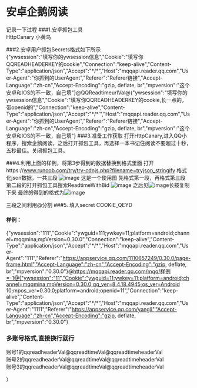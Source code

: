 # 安卓企鹅阅读
记录一下过程
###1.安卓抓包工具  
HttpCanary 小黄鸟



###2.安卓用户抓包Secrets格式如下所示  
{"ywsession":"填写你的ywsession信息","Cookie":"填写你QQREADHEADERKEY的cookie","Connection":"keep-alive","Content-Type":"application/json","Accept":"\*/\*","Host":"mqqapi.reader.qq.com","User-Agent":"你抓到的UserAgent","Referer":"Referer链接","Accept-Language":"zh-cn","Accept-Encoding":"gzip, deflate, br","mpversion":"这个安卓和IOS的不一致，自己填"}@QQReadtimeurlVal@{"ywsession":"填写你的ywsession信息","Cookie":"填写你QQREADHEADERKEY的cookie,长一点的，带openid的","Connection":"keep-alive","Content-Type":"application/json","Accept":"\*/\*’","Host":"mqqapi.reader.qq.com","User-Agent":"你抓到的UserAgent","Referer":"Referer链接","Accept-Language":"zh-cn","Accept-Encoding":"gzip, deflate, br","mpversion":"这个安卓和IOS的不一致，自己填"}
###3.准备工作获取
打开HttpCanary,进入QQ小程序，搜索企鹅阅读，之后打开抓包工具，再选择一本书记住阅读不要超过十秒，五秒最佳。关闭抓包工具。

###4.利用上面的样例，将第3步得到的数据替换到格式里面 打开https://www.runoob.com/try/try-cdnjs.php?filename=tryjson_stringify  格式化json数据，一共三段
![image](https://github.com/llllcccjjj/qe_read/blob/main/img/1.png) 这是一个使用图 
先格式第一段，再格式第三段
第二段的打开抓包工具搜索ReadtimeWithBid
![image](https://github.com/llllcccjjj/qe_read/blob/main/img/2.png)
之后见![image](https://github.com/llllcccjjj/qe_read/blob/main/img/3.png)长按复制下来
最终的得到的格式为![image](https://github.com/llllcccjjj/qe_read/blob/main/img/4.png)


三段之间利用@分割
###5. 填入secret COOKIE_QEYD
#### 样例：  
{"ywsession":"111","Cookie":"ywguid=111;ywkey=11;platform=android;channel=mqqmina;mpVersion=0.30.0","Connection":"keep-alive","Content-Type":"application/json","Accept":"\*/\*","Host":"mqqapi.reader.qq.com","User-Agent":"111","Referer":"https://appservice.qq.com/1110657249/0.30.0/page-frame.html","Accept-Language":"zh-cn","Accept-Encoding":"gzip, deflate, br","mpversion":"0.30.0"}@https://mqqapi.reader.qq.com/mqq/样例=-1@{"ywsession":"11","Cookie":"ywguid=11;ywkey=11;platform=android;channel=mqqmina;mpVersion=0.30.0;qq_ver=8.4.18.4945;os_ver=Android 10;mpos_ver=0.30.0;platform=android;openid=11","Connection":"keep-alive","Content-Type":"application/json","Accept":"\*/\*","Host":"mqqapi.reader.qq.com","User-Agent":"1111","Referer":"https://appservice.qq.com/yangli","Accept-Language":"zh-cn","Accept-Encoding":"gzip, deflate, br","mpversion":"0.30.0"}

### 多账号格式,直接换行就行  
账号1的qqreadheaderVal@qqreadtimeVal@qqreadtimeheaderVal  
账号2的qqreadheaderVal@qqreadtimeVal@qqreadtimeheaderVal  
账号3的qqreadheaderVal@qqreadtimeVal@qqreadtimeheaderVal  

）

